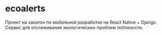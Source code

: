 # ecoalerts
Проект на хакатон по мобильной разработке на React Native + Django.
Сервис для отслеживания экологических-проблем поблизости.
